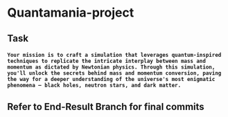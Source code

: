 # Quantamania-project

## Task
<h4>
  
  `
  Your mission is to craft a simulation that leverages quantum-inspired techniques to replicate the intricate interplay between mass and momentum as dictated by Newtonian physics. Through this simulation, you'll unlock the secrets behind mass and momentum conversion, paving the way for a deeper understanding of the universe's most enigmatic phenomena – black holes, neutron stars, and dark matter.
  `
</h4>

## Refer to End-Result Branch for final commits
